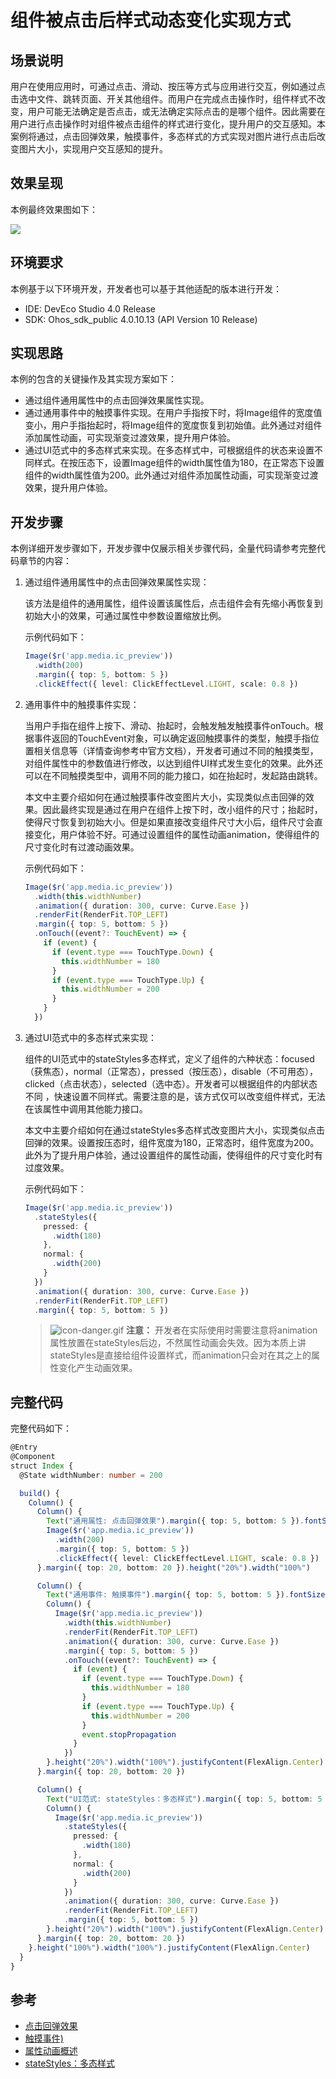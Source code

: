 # 组件被点击后样式动态变化实现方式

## 场景说明
用户在使用应用时，可通过点击、滑动、按压等方式与应用进行交互，例如通过点击选中文件、跳转页面、开关其他组件。而用户在完成点击操作时，组件样式不改变，用户可能无法确定是否点击，或无法确定实际点击的是哪个组件。因此需要在用户进行点击操作时对组件被点击组件的样式进行变化，提升用户的交互感知。本案例将通过，点击回弹效果，触摸事件，多态样式的方式实现对图片进行点击后改变图片大小，实现用户交互感知的提升。

## 效果呈现
本例最终效果图如下：

![](./figures/component-pressed-UI-dynamic-change.gif)


## 环境要求
本例基于以下环境开发，开发者也可以基于其他适配的版本进行开发：

- IDE: DevEco Studio 4.0 Release
- SDK: Ohos_sdk_public 4.0.10.13 (API Version 10 Release)

## 实现思路
本例的包含的关键操作及其实现方案如下：
- 通过组件通用属性中的点击回弹效果属性实现。
- 通过通用事件中的触摸事件实现。在用户手指按下时，将Image组件的宽度值变小，用户手指抬起时，将Image组件的宽度恢复到初始值。此外通过对组件添加属性动画，可实现渐变过渡效果，提升用户体验。
- 通过UI范式中的多态样式来实现。在多态样式中，可根据组件的状态来设置不同样式。在按压态下，设置Image组件的width属性值为180，在正常态下设置组件的width属性值为200。此外通过对组件添加属性动画，可实现渐变过渡效果，提升用户体验。


## 开发步骤
本例详细开发步骤如下，开发步骤中仅展示相关步骤代码，全量代码请参考完整代码章节的内容：
1. 通过组件通用属性中的点击回弹效果属性实现：

    该方法是组件的通用属性，组件设置该属性后，点击组件会有先缩小再恢复到初始大小的效果，可通过属性中参数设置缩放比例。

    示例代码如下：

    ```ts
    Image($r('app.media.ic_preview'))
      .width(200)
      .margin({ top: 5, bottom: 5 })
      .clickEffect({ level: ClickEffectLevel.LIGHT, scale: 0.8 })
    ```

2. 通用事件中的触摸事件实现：

    当用户手指在组件上按下、滑动、抬起时，会触发触发触摸事件onTouch。根据事件返回的TouchEvent对象，可以确定返回触摸事件的类型，触摸手指位置相关信息等（详情查询参考中官方文档），开发者可通过不同的触摸类型，对组件属性中的参数值进行修改，以达到组件UI样式发生变化的效果。此外还可以在不同触摸类型中，调用不同的能力接口，如在抬起时，发起路由跳转。

    本文中主要介绍如何在通过触摸事件改变图片大小，实现类似点击回弹的效果。因此最终实现是通过在用户在组件上按下时，改小组件的尺寸；抬起时，使得尺寸恢复到初始大小。但是如果直接改变组件尺寸大小后，组件尺寸会直接变化，用户体验不好。可通过设置组件的属性动画animation，使得组件的尺寸变化时有过渡动画效果。

    示例代码如下：
    
    ```ts
    Image($r('app.media.ic_preview'))
      .width(this.widthNumber)
      .animation({ duration: 300, curve: Curve.Ease })
      .renderFit(RenderFit.TOP_LEFT)
      .margin({ top: 5, bottom: 5 })
      .onTouch((event?: TouchEvent) => {
        if (event) {
          if (event.type === TouchType.Down) {
            this.widthNumber = 180
          }
          if (event.type === TouchType.Up) {
            this.widthNumber = 200
          }
        }
      })
    ```
    
3. 通过UI范式中的多态样式来实现：

    组件的UI范式中的stateStyles多态样式，定义了组件的六种状态：focused（获焦态），normal（正常态），pressed（按压态），disable（不可用态），clicked（点击状态），selected（选中态）。开发者可以根据组件的内部状态不同 ，快速设置不同样式。需要注意的是，该方式仅可以改变组件样式，无法在该属性中调用其他能力接口。

    本文中主要介绍如何在通过stateStyles多态样式改变图片大小，实现类似点击回弹的效果。设置按压态时，组件宽度为180，正常态时，组件宽度为200。此外为了提升用户体验，通过设置组件的属性动画，使得组件的尺寸变化时有过度效果。
    
    示例代码如下：
    
    ```ts
    Image($r('app.media.ic_preview'))
      .stateStyles({
        pressed: {
          .width(180)
        },
        normal: {
          .width(200)
        }
      })
      .animation({ duration: 300, curve: Curve.Ease })
      .renderFit(RenderFit.TOP_LEFT)
      .margin({ top: 5, bottom: 5 })
    ```
    
    > ![icon-danger.gif](../device-dev/public_sys-resources/icon-danger.gif) **注意：** 开发者在实际使用时需要注意将animation属性放置在stateStyles后边，不然属性动画会失效。因为本质上讲stateStyles是直接给组件设置样式，而animation只会对在其之上的属性变化产生动画效果。
    
    

## 完整代码
完整代码如下：
```ts
@Entry
@Component
struct Index {
  @State widthNumber: number = 200

  build() {
    Column() {
      Column() {
        Text("通用属性: 点击回弹效果").margin({ top: 5, bottom: 5 }).fontSize(18)
        Image($r('app.media.ic_preview'))
          .width(200)
          .margin({ top: 5, bottom: 5 })
          .clickEffect({ level: ClickEffectLevel.LIGHT, scale: 0.8 })
      }.margin({ top: 20, bottom: 20 }).height("20%").width("100%")

      Column() {
        Text("通用事件: 触摸事件").margin({ top: 5, bottom: 5 }).fontSize(18)
        Column() {
          Image($r('app.media.ic_preview'))
            .width(this.widthNumber)
            .renderFit(RenderFit.TOP_LEFT)
            .animation({ duration: 300, curve: Curve.Ease })
            .margin({ top: 5, bottom: 5 })
            .onTouch((event?: TouchEvent) => {
              if (event) {
                if (event.type === TouchType.Down) {
                  this.widthNumber = 180
                }
                if (event.type === TouchType.Up) {
                  this.widthNumber = 200
                }
                event.stopPropagation
              }
            })
        }.height("20%").width("100%").justifyContent(FlexAlign.Center)
      }.margin({ top: 20, bottom: 20 })

      Column() {
        Text("UI范式: stateStyles：多态样式").margin({ top: 5, bottom: 5 }).fontSize(18)
        Column() {
          Image($r('app.media.ic_preview'))
            .stateStyles({
              pressed: {
                .width(180)
              },
              normal: {
                .width(200)
              }
            })
            .animation({ duration: 300, curve: Curve.Ease })
            .renderFit(RenderFit.TOP_LEFT)
            .margin({ top: 5, bottom: 5 })
        }.height("20%").width("100%").justifyContent(FlexAlign.Center)
      }.margin({ top: 20, bottom: 20 })
    }.height("100%").width("100%").justifyContent(FlexAlign.Center)
  }
}
```

## 参考
- [点击回弹效果](../application-dev/reference/arkui-ts/ts-universal-attributes-click-effect.md)
- [触摸事件)](../application-dev/reference/arkui-ts/ts-universal-events-touch.md)
- [属性动画概述](../application-dev/ui/arkts-attribute-animation-overview.md)
- [stateStyles：多态样式](../application-dev/quick-start/arkts-statestyles.md)